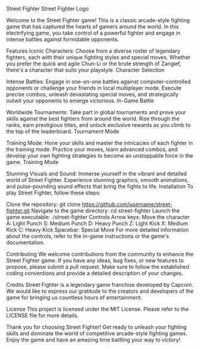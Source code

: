 Street Fighter
Street Fighter Logo

Welcome to the Street Fighter game! This is a classic arcade-style fighting game that has captured the hearts of gamers around the world. In this electrifying game, you take control of a powerful fighter and engage in intense battles against formidable opponents.

Features
Iconic Characters: Choose from a diverse roster of legendary fighters, each with their unique fighting styles and special moves. Whether you prefer the quick and agile Chun-Li or the brute strength of Zangief, there's a character that suits your playstyle.
Character Selection

Intense Battles: Engage in one-on-one battles against computer-controlled opponents or challenge your friends in local multiplayer mode. Execute precise combos, unleash devastating special moves, and strategically outwit your opponents to emerge victorious.
In-Game Battle

Worldwide Tournaments: Take part in global tournaments and prove your skills against the best fighters from around the world. Rise through the ranks, earn prestigious titles, and unlock exclusive rewards as you climb to the top of the leaderboard.
Tournament Mode

Training Mode: Hone your skills and master the intricacies of each fighter in the training mode. Practice your moves, learn advanced combos, and develop your own fighting strategies to become an unstoppable force in the game.
Training Mode

Stunning Visuals and Sound: Immerse yourself in the vibrant and detailed world of Street Fighter. Experience stunning graphics, smooth animations, and pulse-pounding sound effects that bring the fights to life.
Installation
To play Street Fighter, follow these steps:

Clone the repository: git clone https://github.com/username/street-fighter.git
Navigate to the game directory: cd street-fighter
Launch the game executable: ./street-fighter
Controls
Arrow keys: Move the character
A: Light Punch
S: Medium Punch
D: Heavy Punch
Z: Light Kick
X: Medium Kick
C: Heavy Kick
Spacebar: Special Move
For more detailed information about the controls, refer to the in-game instructions or the game's documentation.

Contributing
We welcome contributions from the community to enhance the Street Fighter game. If you have any ideas, bug fixes, or new features to propose, please submit a pull request. Make sure to follow the established coding conventions and provide a detailed description of your changes.

Credits
Street Fighter is a legendary game franchise developed by Capcom. We would like to express our gratitude to the creators and developers of the game for bringing us countless hours of entertainment.

License
This project is licensed under the MIT License. Please refer to the LICENSE file for more details.

Thank you for choosing Street Fighter! Get ready to unleash your fighting skills and dominate the world of competitive arcade-style fighting games. Enjoy the game and have an amazing time battling your way to victory!
